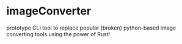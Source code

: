 # imageConverter
prototype CLI tool to replace popular (broken) python-based image converting tools using the power of Rust!
